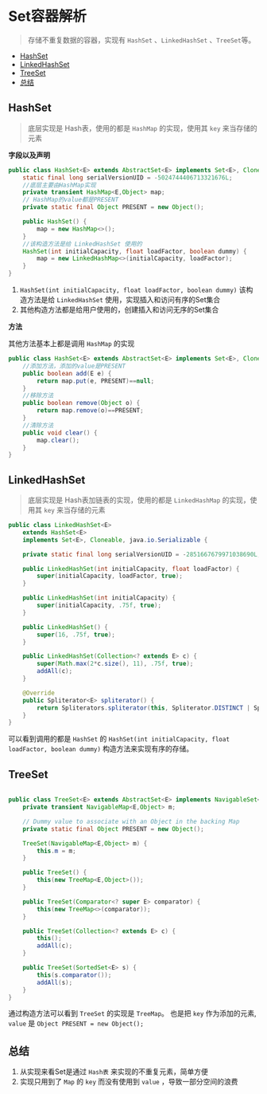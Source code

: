 # Set容器解析
> 存储不重复数据的容器，实现有 `HashSet` 、`LinkedHashSet` 、`TreeSet`等。

- [HashSet](#hashset)
- [LinkedHashSet](#linkedhashset)
- [TreeSet](#treeset)
- [总结](#%E6%80%BB%E7%BB%93)

## HashSet
> 底层实现是 Hash表，使用的都是 `HashMap` 的实现，使用其 `key` 来当存储的元素

**字段以及声明**

```java
public class HashSet<E> extends AbstractSet<E> implements Set<E>, Cloneable, java.io.Serializable {
    static final long serialVersionUID = -5024744406713321676L;
    //底层主要由HashMap实现
    private transient HashMap<E,Object> map;
    // HashMap的value都是PRESENT
    private static final Object PRESENT = new Object();

    public HashSet() {
        map = new HashMap<>();
    }
    //该构造方法是给 LinkedHashSet 使用的
    HashSet(int initialCapacity, float loadFactor, boolean dummy) {
        map = new LinkedHashMap<>(initialCapacity, loadFactor);
    }
}    
```

1. `HashSet(int initialCapacity, float loadFactor, boolean dummy)` 该构造方法是给 `LinkedHashSet` 使用，实现插入和访问有序的Set集合
2. 其他构造方法都是给用户使用的，创建插入和访问无序的Set集合

**方法**

其他方法基本上都是调用 `HashMap` 的实现

```java
public class HashSet<E> extends AbstractSet<E> implements Set<E>, Cloneable, java.io.Serializable {
    //添加方法，添加的value是PRESENT
    public boolean add(E e) {
        return map.put(e, PRESENT)==null;
    }
    //移除方法
    public boolean remove(Object o) {
        return map.remove(o)==PRESENT;
    }
    //清除方法
    public void clear() {
        map.clear();
    }
}
```

## LinkedHashSet
> 底层实现是 Hash表加链表的实现，使用的都是 `LinkedHashMap` 的实现，使用其 `key` 来当存储的元素

```java
public class LinkedHashSet<E>
    extends HashSet<E>
    implements Set<E>, Cloneable, java.io.Serializable {

    private static final long serialVersionUID = -2851667679971038690L;

    public LinkedHashSet(int initialCapacity, float loadFactor) {
        super(initialCapacity, loadFactor, true);
    }

    public LinkedHashSet(int initialCapacity) {
        super(initialCapacity, .75f, true);
    }

    public LinkedHashSet() {
        super(16, .75f, true);
    }

    public LinkedHashSet(Collection<? extends E> c) {
        super(Math.max(2*c.size(), 11), .75f, true);
        addAll(c);
    }

    @Override
    public Spliterator<E> spliterator() {
        return Spliterators.spliterator(this, Spliterator.DISTINCT | Spliterator.ORDERED);
    }
}

```

可以看到调用的都是 `HashSet` 的 `HashSet(int initialCapacity, float loadFactor, boolean dummy)` 构造方法来实现有序的存储。


## TreeSet

```java

public class TreeSet<E> extends AbstractSet<E> implements NavigableSet<E>, Cloneable, java.io.Serializable {
    private transient NavigableMap<E,Object> m;

    // Dummy value to associate with an Object in the backing Map
    private static final Object PRESENT = new Object();

    TreeSet(NavigableMap<E,Object> m) {
        this.m = m;
    }

    public TreeSet() {
        this(new TreeMap<E,Object>());
    }

    public TreeSet(Comparator<? super E> comparator) {
        this(new TreeMap<>(comparator));
    }

    public TreeSet(Collection<? extends E> c) {
        this();
        addAll(c);
    }

    public TreeSet(SortedSet<E> s) {
        this(s.comparator());
        addAll(s);
    }
}
```
通过构造方法可以看到 `TreeSet` 的实现是 `TreeMap`。 也是把 `key` 作为添加的元素,  `value` 是 `Object PRESENT = new Object();`

## 总结

1. 从实现来看Set是通过 `Hash表` 来实现的不重复元素，简单方便
2. 实现只用到了 `Map` 的 `key` 而没有使用到 `value` ，导致一部分空间的浪费
